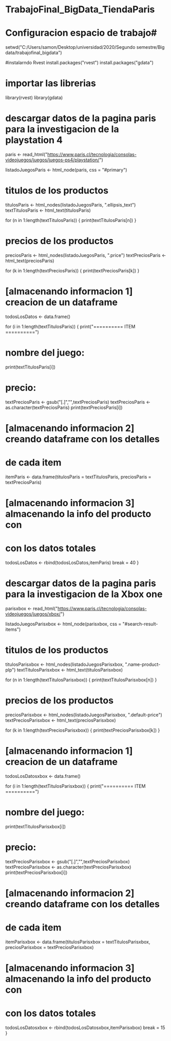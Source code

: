 # TrabajoFinal_BigData_TiendaParis

# Configuracion espacio de trabajo#
setwd("C:/Users/samon/Desktop/universidad/2020/Segundo semestre/Big data/trabajofinal_bigdata")

#instalarndo Rvest
install.packages("rvest")
install.packages("gdata")

# importar las librerias
library(rvest)
library(gdata)

# descargar datos de la pagina paris para la investigacion de la playstation 4

paris <- read_html("https://www.paris.cl/tecnologia/consolas-videojuegos/juegos/juegos-ps4/playstation/")

listadoJuegosParis <- html_node(paris, css = "#primary")

# titulos de los productos
titulosParis <- html_nodes(listadoJuegosParis, ".ellipsis_text")
textTitulosParis <- html_text(titulosParis)

for (n in 1:length(textTitulosParis)) {
  print(textTitulosParis[n])
}


# precios de los productos
preciosParis <- html_nodes(listadoJuegosParis, ".price")
textPreciosParis <- html_text(preciosParis)

for (k in 1:length(textPreciosParis)) {
  print(textPreciosParis[k])
}

# [almacenando informacion 1] creacion de un dataframe

todosLosDatos <- data.frame()


for (i in 1:length(textTitulosParis)) {
  print("========== ITEM ==========")
  
  # nombre del juego:
  print(textTitulosParis[i])
  
  # precio:
  textPreciosParis <- gsub("[.]","",textPreciosParis)
  textPreciosParis <- as.character(textPreciosParis)
  print(textPreciosParis[i])
  
  # [almacenando informacion 2] creando dataframe con los detalles
  # de cada item
  
  itemParis <- data.frame(titulosParis = textTitulosParis, preciosParis = textPreciosParis)
  
  # [almacenando informacion 3] almacenando la info del producto con 
  # con los datos totales
  
  todosLosDatos <- rbind(todosLosDatos,itemParis)
  break = 40
}


# descargar datos de la pagina paris para la investigacion de la Xbox one

parisxbox <- read_html("https://www.paris.cl/tecnologia/consolas-videojuegos/juegos/xbox/")

listadoJuegosParisxbox <- html_node(parisxbox, css = "#search-result-items")

# titulos de los productos
titulosParisxbox <- html_nodes(listadoJuegosParisxbox, ".name-product-plp")
textTitulosParisxbox <- html_text(titulosParisxbox)

for (n in 1:length(textTitulosParisxbox)) {
  print(textTitulosParisxbox[n])
}


# precios de los productos
preciosParisxbox <- html_nodes(listadoJuegosParisxbox, ".default-price")
textPreciosParisxbox <- html_text(preciosParisxbox)

for (k in 1:length(textPreciosParisxbox)) {
  print(textPreciosParisxbox[k])
}

# [almacenando informacion 1] creacion de un dataframe

todosLosDatosxbox <- data.frame()


for (i in 1:length(textTitulosParisxbox)) {
  print("========== ITEM ==========")
  
  # nombre del juego:
  print(textTitulosParisxbox[i])
  
  # precio:
  textPreciosParisxbox <- gsub("[.]","",textPreciosParisxbox)
  textPreciosParisxbox <- as.character(textPreciosParisxbox)
  print(textPreciosParisxbox[i])
  
  # [almacenando informacion 2] creando dataframe con los detalles
  # de cada item
  
  itemParisxbox <- data.frame(titulosParisxbox = textTitulosParisxbox, preciosParisxbox = textPreciosParisxbox)
  
  # [almacenando informacion 3] almacenando la info del producto con 
  # con los datos totales
  
  todosLosDatosxbox <- rbind(todosLosDatosxbox,itemParisxbox)
  break = 15
}

